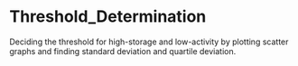 # Threshold_Determination
Deciding the threshold for high-storage and low-activity by plotting scatter graphs and finding standard deviation and quartile deviation.
